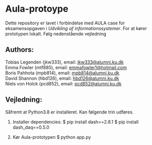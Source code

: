 # Aula-protoype

Dette repository er lavet i forbindelse med AULA case for eksamensopgaven
i *Udvikling af informationssystemer*. For at kører prototypen lokalt.
Følg nedenstående vejledning

## Authors:
Tobias Legenden (jkw333), email: jkw333@alumni.ku.dk \
Emma Fowler (mtf885), email: emmafowler1@hotmail.com \
Boris Pahhota (mpb814), email: mpb814@alumni.ku.dk \
David Shannon (hbd126), email: hbd126@alumni.ku.dk \
Niels von Holck (pcd852), email: pcd852@alumni.ku.dk

## Vejledning:
Såfremt at Python3.8 er installeret. Kan følgende trin udføres.

1) Installer dependencies:
    $ pip install dash==2.8.1
    $ pip install dash_daq==0.5.0

2) Kør Aula-prototypen
    $ python app.py
